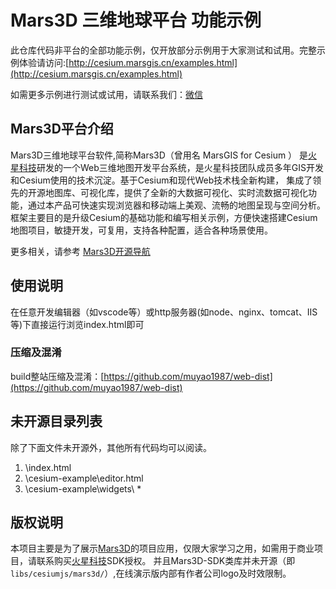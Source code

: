 # Mars3D  三维地球平台 功能示例

此仓库代码非平台的全部功能示例，仅开放部分示例用于大家测试和试用。完整示例体验请访问:[http://cesium.marsgis.cn/examples.html](http://cesium.marsgis.cn/examples.html)

如需更多示例进行测试或试用，请联系我们：[微信](http://marsgis.cn/weixin.html )


## Mars3D平台介绍
 Mars3D三维地球平台软件,简称Mars3D（曾用名 MarsGIS for Cesium ） 是[火星科技](http://www.marsgis.cn/)研发的一个Web三维地图开发平台系统，是火星科技团队成员多年GIS开发和Cesium使用的技术沉淀。基于Cesium和现代Web技术栈全新构建， 集成了领先的开源地图库、可视化库，提供了全新的大数据可视化、实时流数据可视化功能，通过本产品可快速实现浏览器和移动端上美观、流畅的地图呈现与空间分析。 框架主要目的是升级Cesium的基础功能和编写相关示例，方便快速搭建Cesium地图项目，敏捷开发，可复用，支持各种配置，适合各种场景使用。
 
 更多相关，请参考 [Mars3D开源导航](https://github.com/marsgis/MarsGIS-for-Cesium)
 
 

## 使用说明
 在任意开发编辑器（如vscode等）或http服务器(如node、nginx、tomcat、IIS等)下直接运行浏览index.html即可

### 压缩及混淆
 build整站压缩及混淆：[https://github.com/muyao1987/web-dist](https://github.com/muyao1987/web-dist)

 

## 未开源目录列表
除了下面文件未开源外，其他所有代码均可以阅读。
1. \index.html 
2. \cesium-example\editor.html 
3. \cesium-example\widgets\ *
 
## 版权说明
  本项目主要是为了展示[Mars3D](http://cesium.marsgis.cn)的项目应用，仅限大家学习之用，如需用于商业项目，请联系购买[火星科技](http://cesium.marsgis.cn)SDK授权。
 并且Mars3D-SDK类库并未开源（即`libs/cesiumjs/mars3d/`）,在线演示版内部有作者公司logo及时效限制。